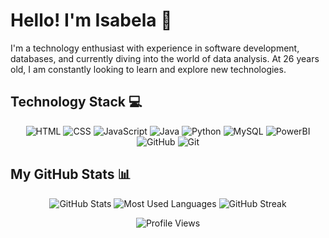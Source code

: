 # Hello! I'm Isabela 💜

I'm a technology enthusiast with experience in software development, databases, and currently diving into the world of data analysis. At 26 years old, I am constantly looking to learn and explore new technologies.

## Technology Stack 💻

<p align="center">
  <img src="https://img.shields.io/badge/HTML-000?style=for-the-badge&logo=html5&logoColor=orange" alt="HTML">
  <img src="https://img.shields.io/badge/CSS3-000?style=for-the-badge&logo=css3&logoColor=blue" alt="CSS">
  <img src="https://img.shields.io/badge/JavaScript-000?style=for-the-badge&logo=javascript&logoColor=yellow" alt="JavaScript">
  <img src="https://img.shields.io/badge/Java-000?style=for-the-badge&logo=java" alt="Java">
  <img src="https://img.shields.io/badge/Python-000000.svg?style=for-the-badge&logo=Python&logoColor=blue" alt="Python">
  <img alt="MySQL" src="https://img.shields.io/badge/MySQL-000000.svg?style=for-the-badge&logo=MySQL&logoColor=blue">
  <img src="https://img.shields.io/badge/Power%20BI-000000.svg?style=for-the-badge&logo=Power-BI&logoColor=yellow" alt="PowerBI">
  <img src="https://img.shields.io/badge/GitHub-000?style=for-the-badge&logo=github&logoColor=30A3DC" alt="GitHub">
  <img src="https://img.shields.io/badge/Git-000?style=for-the-badge&logo=git&logoColor=E94D5F" alt="Git">

## My GitHub Stats 📊

<p align="center">
  <img src="https://github-readme-stats.vercel.app/api?username=IsaMocellin&theme=transparent&bg_color=000&border_color=30A3DC&show_icons=true&icon_color=30A3DC&title_color=E94D5F&text_color=FFF" alt="GitHub Stats">
  <img src="https://github-readme-stats-git-masterrstaa-rickstaa.vercel.app/api/top-langs/?username=IsaMocellin&layout=compact&bg_color=000&border_color=30A3DC&title_color=E94D5F&text_color=FFF" alt="Most Used Languages">
  <img src="https://github-readme-streak-stats.herokuapp.com?user=IsaMocellin&theme=onedark&fire=E94D5F&border=30A3DC&dates=EB5454&ring=EB5454&background=45%2C000000%2C000000&stroke=30A3DC&sideNums=30A3DC&currStreakNum=30A3DC&currStreakLabel=FFFFFF&sideLabels=FFFFFF&excludeDaysLabel=FFFFFF" alt="GitHub Streak">
</p>

<p align="center">
  <img src="https://komarev.com/ghpvc/?username=IsaMocellin&color=6A0DAD" alt="Profile Views">
</p>
